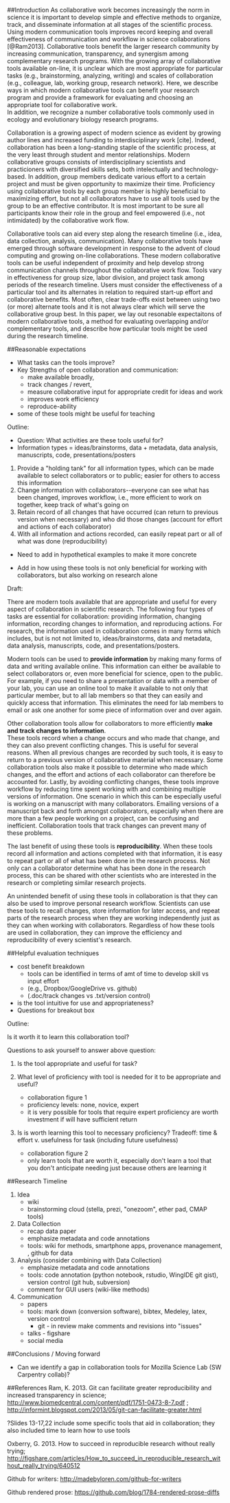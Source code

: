 ##Introduction
As collaborative work becomes increasingly the norm in science it is important to develop simple and effective methods to organize, track, and disseminate information at all stages of the scientific process. 
Using modern communication tools improves record keeping and overall effectiveness of communication and workflow in science collaborations [@Ram2013].
Collaborative tools benefit the larger research community by increasing communication, transparency, and synergism among complementary research programs. 
With the growing array of collaborative tools available on-line, it is unclear which are most appropriate for particular tasks (e.g., brainstorming, analyzing, writing) and scales of collaboration (e.g., colleague, lab, working group, research network). 
Here, we describe ways in which modern collaborative tools can benefit your research program and provide a framework for evaluating and choosing an appropriate tool for collaborative work.  
In addition, we recognize a number collaborative tools commonly used in ecology and evolutionary biology research programs.

Collaboration is a growing aspect of modern science as evident by growing author lines and increased funding to interdisciplinary work [cite].
Indeed, collaboration has been a long-standing staple of the scientific process, at the very least through student and mentor relationships.
Modern collaborative groups consists of interdisciplinary scientists and practicioners with diversified skills sets, both intelectually and technology-based. 
In addition, group members dedicate various effort to a certain project and must be given opportunity to maximize their time. 
Proficiency using collaborative tools by each group member is highly beneficial to maximizing effort, but not all collaborators have to use all tools used by the group to be an effective contributor.
It is most important to be sure all participants know their role in the group and feel empowered (i.e., not intimidated) by the collaborative work flow.

Collaborative tools can aid every step along the research timeline (i.e., idea, data collection, analysis, communication).
Many collaborative tools have emerged through software development in response to the advent of cloud computing and growing on-line collaborations.
These modern collaborative tools can be useful independent of proximity and help develop strong communication channels throughout the collaborative work flow.
Tools vary in effectiveness for group size, labor division, and project task among periods of the research timeline.
Users must consider the effectiveness of a particular tool and its alternates in relation to required start-up effort and collaborative benefits.
Most often, clear trade-offs exist between using two (or more) alternate tools and it is not always clear which will serve the collaborative group best.
In this paper, we lay out resonable expectaitons of modern collaborative tools, a method for evaluating overlapping and/or complementary tools, and describe how particular tools might be used during the research timeline.

 
##Reasonable expectations
* What tasks can the tools improve?
* Key Strengths of open collaboration and communication: 
  * make available broadly, 
  * track changes / revert,
  * measure collaborative input for appropriate credit for ideas and work
  * improves work efficiency
  * reproduce-ability
* some of these tools might be useful for teaching


Outline:
* Question: What activities are these tools useful for?
* Information types = ideas/brainstorms, data + metadata, data analysis, manuscripts, code, presentations/posters

1. Provide a "holding tank" for all information types, which can be made available to select collaborators or to public; easier for others to access this information
2. Change information with collaborators--everyone can see what has been changed, improves workflow, i.e., more efficient to work on together, keep track of what's going on
3. Retain record of all changes that have occurred (can return to previous version when necessary) and who did those changes (account for effort and actions of each collaborator)
4. With all information and actions recorded, can easily repeat part or all of what was done (reproducibility)

* Need to add in hypothetical examples to make it more concrete

* Add in how using these tools is not only beneficial for working with collaborators, but also working on research alone

Draft:

There are modern tools available that are appropriate and useful for every aspect of collaboration in scientific research. 
The following four types of tasks are essential for collaboration: providing information, changing information, recording changes to information, and reproducing actions. 
For research, the information used in collaboration comes in many forms which includes, but is not not limited to, ideas/brainstorms, data and metadata, data analysis, manuscripts, code, and presentations/posters. 

Modern tools can be used to **provide information** by making many forms of data and writing available online. 
This information can either be available to select collaborators or, even more beneficial for science, open to the public. 
For example, if you need to share a presentation or data with a member of your lab, you can use an online tool to make it available to not only that particular member, but to all lab members so that they can easily and quickly access that information. 
This eliminates the need for lab members to email or ask one another for some piece of information over and over again. 

Other collaboration tools allow for collaborators to more efficiently **make and track changes to information**.  
These tools record when a change occurs and who made that change, and they can also prevent conflicting changes. 
This is useful for several reasons. 
When all previous changes are recorded by such tools, it is easy to return to a previous version of collaborative material when necessary. 
Some collaboration tools also make it possible to determine who made which changes, and the effort and actions of each collaborator can therefore be accounted for. 
Lastly, by avoiding conflicting changes, these tools improve workflow by reducing time spent working with and combining multiple versions of information. 
One scenario in which this can be especially useful is working on a manuscript with many collaborators. 
Emailing versions of a manuscript back and forth amongst collaborators, especially when there are more than a few people working on a project, can be confusing and inefficient. 
Collaboration tools that track changes can prevent many of these problems. 

The last benefit of using these tools is **reproducibility**. 
When these tools record all information and actions completed with that information, it is easy to repeat part or all of what has been done in the research process. 
Not only can a collaborator determine what has been done in the research process, this can be shared with other scientists who are interested in the research or completing similar research projects. 

An unintended benefit of using these tools in collaboration is that they can also be used to improve personal research workflow. 
Scientists can use these tools to recall changes, store information for later access, and repeat parts of the research process when they are working independently just as they can when working with collaborators. 
Regardless of how these tools are used in collaboration, they can improve the efficiency and reproducibility of every scientist's research. 

 
##Helpful evaluation techniques
* cost benefit breakdown 
  * tools can be identified in terms of amt of time to develop skill vs input effort 
  * (e.g., Dropbox/GoogleDrive vs. github)
  * (.doc/track changes vs .txt/version control)
* is the tool intuitive for use and appropriateness?
* Questions for breakout box


Outline:

Is it worth it to learn this collaboration tool?

Questions to ask yourself to answer above question:

1. Is the tool appropriate and useful for task?

2. What level of proficiency with tool is needed for it to be appropriate and useful?
   * collaboration figure 1
   * proficiency levels: none, novice, expert
   * it is very possible for tools that require expert proficiency are worth investment if will have sufficient return
3. Is is worth learning this tool to necessary proficiency? Tradeoff: time & effort v. usefulness for task (including future usefulness)
   * collaboration figure 2
   * only learn tools that are worth it, especially don't learn a tool that you don't anticipate needing just because others are learning it


##Research Timeline
1. Idea
   * wiki
   * brainstorming cloud (stella, prezi, "onezoom",  ether pad, CMAP tools)
2. Data Collection
   * recap data paper
   * emphasize metadata and code annotations
   * tools: wiki for methods, smartphone apps, provenance management, , github for data 
3. Analysis (consider combining with Data Collection)
   * emphasize metadata and code annotations
   * tools: code annotation (python notebook, rstudio, WingIDE git gist), version control (git hub, subversion)
   * comment for GUI users (wiki-like methods)
4. Communication
   * papers
   * tools: mark down (conversion software), bibtex, Medeley, latex, version control
     * git - in review make comments and revisions into "issues"
   * talks - figshare
   * social media

##Conclusions / Moving forward
* Can we identify a gap in collaboration tools for Mozilla Science Lab (SW Carpentry collab)?

##References
Ram, K. 2013. Git can facilitate greater reproducibility and increased transparency in science; http://www.biomedcentral.com/content/pdf/1751-0473-8-7.pdf ; http://informint.blogspot.com/2013/05/git-can-facilitate-greater.html

?Slides 13-17,22 include some specific tools that aid in collaboration; they also included time to learn how to use tools

Oxberry, G. 2013. How to succeed in reproducible research without really trying; http://figshare.com/articles/How_to_succeed_in_reproducible_research_without_really_trying/640512 

Github for writers: http://madebyloren.com/github-for-writers

Github rendered prose: https://github.com/blog/1784-rendered-prose-diffs
